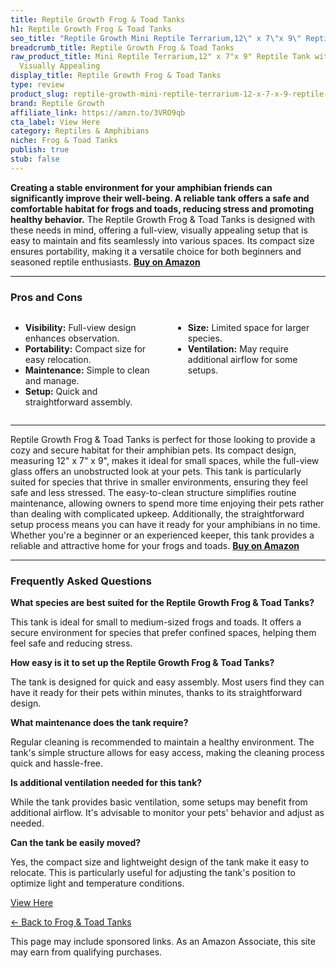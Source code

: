 ```yaml
---
title: Reptile Growth Frog & Toad Tanks
h1: Reptile Growth Frog & Toad Tanks
seo_title: "Reptile Growth Mini Reptile Terrarium,12\" x 7\"x 9\" Reptile\u2026"
breadcrumb_title: Reptile Growth Frog & Toad Tanks
raw_product_title: Mini Reptile Terrarium,12" x 7"x 9" Reptile Tank with Full View
  Visually Appealing
display_title: Reptile Growth Frog & Toad Tanks
type: review
product_slug: reptile-growth-mini-reptile-terrarium-12-x-7-x-9-reptile-tank-with-full-1abf6307
brand: Reptile Growth
affiliate_link: https://amzn.to/3VRO9qb
cta_label: View Here
category: Reptiles & Amphibians
niche: Frog & Toad Tanks
publish: true
stub: false
---
```


<div id="intro" class="full-width">
  <p><strong>Creating a stable environment for your amphibian friends can significantly improve their well-being. A reliable tank offers a safe and comfortable habitat for frogs and toads, reducing stress and promoting healthy behavior.</strong> The Reptile Growth Frog & Toad Tanks is designed with these needs in mind, offering a full-view, visually appealing setup that is easy to maintain and fits seamlessly into various spaces. Its compact size ensures portability, making it a versatile choice for both beginners and seasoned reptile enthusiasts. <a href="https://amzn.to/3VRO9qb" rel="nofollow sponsored noopener" target="_blank"><strong>Buy on Amazon</strong></a></p>
</div>

<hr />
<h3 id="pros-cons">Pros and Cons</h3>
<div class="pc-grid" style="display:grid;grid-template-columns:1fr 1fr;gap:16px;">
  <ul>
    <li><strong>Visibility:</strong> Full-view design enhances observation.</li>
    <li><strong>Portability:</strong> Compact size for easy relocation.</li>
    <li><strong>Maintenance:</strong> Simple to clean and manage.</li>
    <li><strong>Setup:</strong> Quick and straightforward assembly.</li>
  </ul>
  <ul>
    <li><strong>Size:</strong> Limited space for larger species.</li>
    <li><strong>Ventilation:</strong> May require additional airflow for some setups.</li>
  </ul>
</div>
<hr />

<div class="full-width">
  <p>Reptile Growth Frog & Toad Tanks is perfect for those looking to provide a cozy and secure habitat for their amphibian pets. Its compact design, measuring 12" x 7" x 9", makes it ideal for small spaces, while the full-view glass offers an unobstructed look at your pets. This tank is particularly suited for species that thrive in smaller environments, ensuring they feel safe and less stressed. The easy-to-clean structure simplifies routine maintenance, allowing owners to spend more time enjoying their pets rather than dealing with complicated upkeep. Additionally, the straightforward setup process means you can have it ready for your amphibians in no time. Whether you're a beginner or an experienced keeper, this tank provides a reliable and attractive home for your frogs and toads. <a href="https://amzn.to/3VRO9qb" rel="nofollow sponsored noopener" target="_blank"><strong>Buy on Amazon</strong></a></p>
</div>

<hr />
<h3 id="faqs">Frequently Asked Questions</h3>

<p><strong>What species are best suited for the Reptile Growth Frog & Toad Tanks?</strong></p>
<p>This tank is ideal for small to medium-sized frogs and toads. It offers a secure environment for species that prefer confined spaces, helping them feel safe and reducing stress.</p>

<p><strong>How easy is it to set up the Reptile Growth Frog & Toad Tanks?</strong></p>
<p>The tank is designed for quick and easy assembly. Most users find they can have it ready for their pets within minutes, thanks to its straightforward design.</p>

<p><strong>What maintenance does the tank require?</strong></p>
<p>Regular cleaning is recommended to maintain a healthy environment. The tank's simple structure allows for easy access, making the cleaning process quick and hassle-free.</p>

<p><strong>Is additional ventilation needed for this tank?</strong></p>
<p>While the tank provides basic ventilation, some setups may benefit from additional airflow. It's advisable to monitor your pets' behavior and adjust as needed.</p>

<p><strong>Can the tank be easily moved?</strong></p>
<p>Yes, the compact size and lightweight design of the tank make it easy to relocate. This is particularly useful for adjusting the tank's position to optimize light and temperature conditions.</p>
<p><a class="btn" href="https://amzn.to/3VRO9qb" target="_blank" rel="nofollow sponsored noopener">View Here</a></p>
<p><a href="/roundups/reptiles-amphibians/frog-toad-tanks/">← Back to Frog & Toad Tanks</a></p>
<aside class="disclosure">This page may include sponsored links. As an Amazon Associate, this site may earn from qualifying purchases.</aside>

